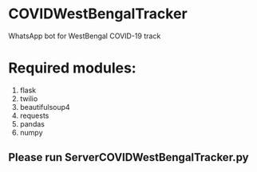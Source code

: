 # COVIDWestBengalTracker
WhatsApp bot for WestBengal COVID-19 track
# Required modules:
1. flask
2. twilio
3. beautifulsoup4
4. requests
5. pandas
6. numpy
## Please run ServerCOVIDWestBengalTracker.py

